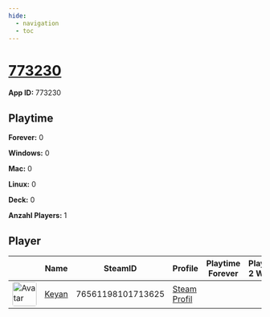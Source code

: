 ```yaml
---
hide:
  - navigation
  - toc
---
```

# <a href="https://steamdb.info/app/773230">773230</a>

**App ID:** 773230

## Playtime

**Forever:** 0

**Windows:** 0

**Mac:** 0

**Linux:** 0

**Deck:** 0

**Anzahl Players:** 1
## Player

<table id="charts-table" class="display" style="width:100%">
            <thead>
                <tr>
                    <th></th>
                    <th>Name</th>
                    <th>SteamID</th>
                    <th>Profile</th>
                    <th>Playtime Forever</th>
                    <th>Playtime 2 Weeks</th>
                </tr>
            </thead>
            <tbody>
        <tr>
<td><a href="https://steamcommunity.com/profiles/76561198101713625/" target="_blank"><img src="https://avatars.steamstatic.com/0f6b9a1e8b9fb698ec008053ecf64a440cf75370_full.jpg" alt="Avatar" style="width:48px;height:48px;border-radius:4px;"></a></td><td><a href="/player/76561198101713625">Keyan</a></td><td>76561198101713625</td><td><a href="https://steamcommunity.com/profiles/76561198101713625/" target="_blank">Steam Profil</a></td><td></td><td></td></tr>
</tbody>
</table>
